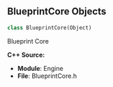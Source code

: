 ## BlueprintCore Objects

```python
class BlueprintCore(Object)
```

Blueprint Core

**C++ Source:**

- **Module**: Engine
- **File**: BlueprintCore.h

<a id="unreal.Blueprint"></a>